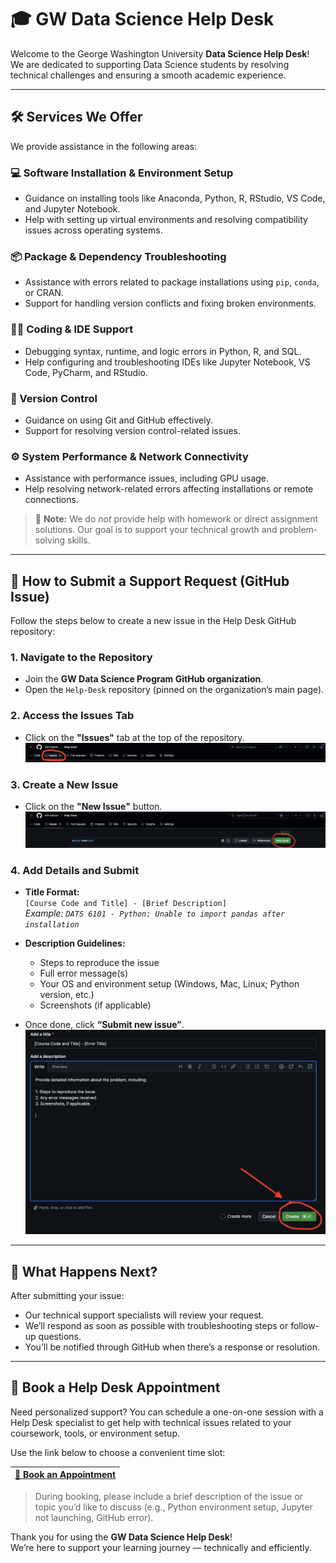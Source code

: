 # 🎓 GW Data Science Help Desk

Welcome to the George Washington University **Data Science Help Desk**!  
We are dedicated to supporting Data Science students by resolving technical challenges and ensuring a smooth academic experience.

---

## 🛠️ Services We Offer

We provide assistance in the following areas:

### 💻 Software Installation & Environment Setup
- Guidance on installing tools like Anaconda, Python, R, RStudio, VS Code, and Jupyter Notebook.
- Help with setting up virtual environments and resolving compatibility issues across operating systems.

### 📦 Package & Dependency Troubleshooting
- Assistance with errors related to package installations using `pip`, `conda`, or CRAN.
- Support for handling version conflicts and fixing broken environments.

### 👨‍💻 Coding & IDE Support
- Debugging syntax, runtime, and logic errors in Python, R, and SQL.
- Help configuring and troubleshooting IDEs like Jupyter Notebook, VS Code, PyCharm, and RStudio.

### 🔀 Version Control
- Guidance on using Git and GitHub effectively.
- Support for resolving version control-related issues.

### ⚙️ System Performance & Network Connectivity
- Assistance with performance issues, including GPU usage.
- Help resolving network-related errors affecting installations or remote connections.

> 🚫 **Note:** We do *not* provide help with homework or direct assignment solutions. Our goal is to support your technical growth and problem-solving skills.

---

## 📝 How to Submit a Support Request (GitHub Issue)

Follow the steps below to create a new issue in the Help Desk GitHub repository:

### 1. Navigate to the Repository
- Join the **GW Data Science Program GitHub organization**.
- Open the `Help-Desk` repository (pinned on the organization’s main page).

### 2. Access the Issues Tab
- Click on the **"Issues"** tab at the top of the repository.  
  ![Accessing the Issues Tab](images/access_issues_tab.png)

### 3. Create a New Issue
- Click on the **"New Issue"** button.  
  ![Initiating a New Issue](images/new_issue_button.png)

### 4. Add Details and Submit
- **Title Format:**  
  `[Course Code and Title] - [Brief Description]`  
  _Example: `DATS 6101 - Python: Unable to import pandas after installation`_

- **Description Guidelines:**
  - Steps to reproduce the issue
  - Full error message(s)
  - Your OS and environment setup (Windows, Mac, Linux; Python version, etc.)
  - Screenshots (if applicable)

- Once done, click **“Submit new issue”**.  
  ![Providing a Descriptive Title](images/submit_issue.png)

---

## 🚀 What Happens Next?

After submitting your issue:
- Our technical support specialists will review your request.
- We’ll respond as soon as possible with troubleshooting steps or follow-up questions.
- You’ll be notified through GitHub when there’s a response or resolution.

---

## 📆 Book a Help Desk Appointment

Need personalized support? You can schedule a one-on-one session with a Help Desk specialist to get help with technical issues related to your coursework, tools, or environment setup.

Use the link below to choose a convenient time slot:

| [📅 Book an Appointment](https://calendar.app.google/qK6fFQLxZuuV78S79) |
|:------------------------------------------------------------------------:|

> During booking, please include a brief description of the issue or topic you’d like to discuss (e.g., Python environment setup, Jupyter not launching, GitHub error).  


Thank you for using the **GW Data Science Help Desk**!  
We’re here to support your learning journey — technically and efficiently.
